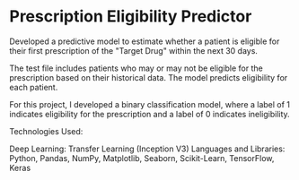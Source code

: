 # Prescription Eligibility Predictor
Developed a predictive model to estimate whether a patient is eligible for their first prescription of the "Target Drug" within the next 30 days.

The test file includes patients who may or may not be eligible for the prescription based on their historical data. The model predicts eligibility for each patient.

For this project, I developed a binary classification model, where a label of 1 indicates eligibility for the prescription and a label of 0 indicates ineligibility.

Technologies Used:

Deep Learning: Transfer Learning (Inception V3)
Languages and Libraries: Python, Pandas, NumPy, Matplotlib, Seaborn, Scikit-Learn, TensorFlow, Keras
